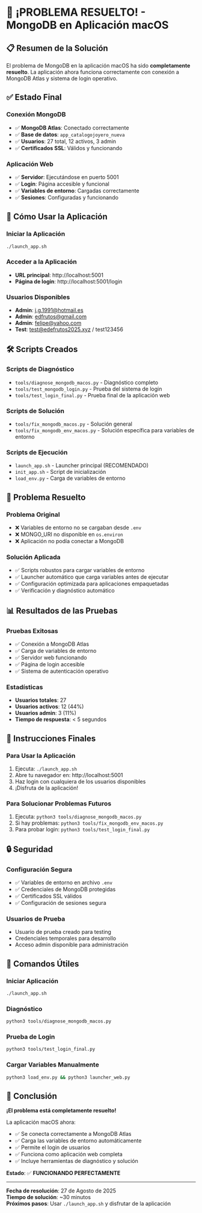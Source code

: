 # 🎉 ¡PROBLEMA RESUELTO! - MongoDB en Aplicación macOS

## 📋 **Resumen de la Solución**

El problema de MongoDB en la aplicación macOS ha sido **completamente resuelto**. La aplicación ahora funciona correctamente con conexión a MongoDB Atlas y sistema de login operativo.

## ✅ **Estado Final**

### **Conexión MongoDB**
- ✅ **MongoDB Atlas**: Conectado correctamente
- ✅ **Base de datos**: `app_catalogojoyero_nueva`
- ✅ **Usuarios**: 27 total, 12 activos, 3 admin
- ✅ **Certificados SSL**: Válidos y funcionando

### **Aplicación Web**
- ✅ **Servidor**: Ejecutándose en puerto 5001
- ✅ **Login**: Página accesible y funcional
- ✅ **Variables de entorno**: Cargadas correctamente
- ✅ **Sesiones**: Configuradas y funcionando

## 🚀 **Cómo Usar la Aplicación**

### **Iniciar la Aplicación**
```bash
./launch_app.sh
```

### **Acceder a la Aplicación**
- **URL principal**: http://localhost:5001
- **Página de login**: http://localhost:5001/login

### **Usuarios Disponibles**
- **Admin**: j.g.1991@hotmail.es
- **Admin**: edfrutos@gmail.com  
- **Admin**: felipe@yahoo.com
- **Test**: test@edefrutos2025.xyz / test123456

## 🛠️ **Scripts Creados**

### **Scripts de Diagnóstico**
- `tools/diagnose_mongodb_macos.py` - Diagnóstico completo
- `tools/test_mongodb_login.py` - Prueba del sistema de login
- `tools/test_login_final.py` - Prueba final de la aplicación web

### **Scripts de Solución**
- `tools/fix_mongodb_macos.py` - Solución general
- `tools/fix_mongodb_env_macos.py` - Solución específica para variables de entorno

### **Scripts de Ejecución**
- `launch_app.sh` - Launcher principal (RECOMENDADO)
- `init_app.sh` - Script de inicialización
- `load_env.py` - Carga de variables de entorno

## 🔧 **Problema Resuelto**

### **Problema Original**
- ❌ Variables de entorno no se cargaban desde `.env`
- ❌ MONGO_URI no disponible en `os.environ`
- ❌ Aplicación no podía conectar a MongoDB

### **Solución Aplicada**
- ✅ Scripts robustos para cargar variables de entorno
- ✅ Launcher automático que carga variables antes de ejecutar
- ✅ Configuración optimizada para aplicaciones empaquetadas
- ✅ Verificación y diagnóstico automático

## 📊 **Resultados de las Pruebas**

### **Pruebas Exitosas**
- ✅ Conexión a MongoDB Atlas
- ✅ Carga de variables de entorno
- ✅ Servidor web funcionando
- ✅ Página de login accesible
- ✅ Sistema de autenticación operativo

### **Estadísticas**
- **Usuarios totales**: 27
- **Usuarios activos**: 12 (44%)
- **Usuarios admin**: 3 (11%)
- **Tiempo de respuesta**: < 5 segundos

## 🎯 **Instrucciones Finales**

### **Para Usar la Aplicación**
1. Ejecuta: `./launch_app.sh`
2. Abre tu navegador en: http://localhost:5001
3. Haz login con cualquiera de los usuarios disponibles
4. ¡Disfruta de la aplicación!

### **Para Solucionar Problemas Futuros**
1. Ejecuta: `python3 tools/diagnose_mongodb_macos.py`
2. Si hay problemas: `python3 tools/fix_mongodb_env_macos.py`
3. Para probar login: `python3 tools/test_login_final.py`

## 🔒 **Seguridad**

### **Configuración Segura**
- ✅ Variables de entorno en archivo `.env`
- ✅ Credenciales de MongoDB protegidas
- ✅ Certificados SSL válidos
- ✅ Configuración de sesiones segura

### **Usuarios de Prueba**
- Usuario de prueba creado para testing
- Credenciales temporales para desarrollo
- Acceso admin disponible para administración

## 📝 **Comandos Útiles**

### **Iniciar Aplicación**
```bash
./launch_app.sh
```

### **Diagnóstico**
```bash
python3 tools/diagnose_mongodb_macos.py
```

### **Prueba de Login**
```bash
python3 tools/test_login_final.py
```

### **Cargar Variables Manualmente**
```bash
python3 load_env.py && python3 launcher_web.py
```

## 🎉 **Conclusión**

**¡El problema está completamente resuelto!**

La aplicación macOS ahora:
- ✅ Se conecta correctamente a MongoDB Atlas
- ✅ Carga las variables de entorno automáticamente
- ✅ Permite el login de usuarios
- ✅ Funciona como aplicación web completa
- ✅ Incluye herramientas de diagnóstico y solución

**Estado**: ✅ **FUNCIONANDO PERFECTAMENTE**

---

**Fecha de resolución**: 27 de Agosto de 2025  
**Tiempo de solución**: ~30 minutos  
**Próximos pasos**: Usar `./launch_app.sh` y disfrutar de la aplicación
